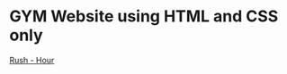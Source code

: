 <h1>GYM Website using HTML and CSS only</h1>
<a href = "https://chaudhary19.github.io/Gym-Website/">Rush - Hour</a>
